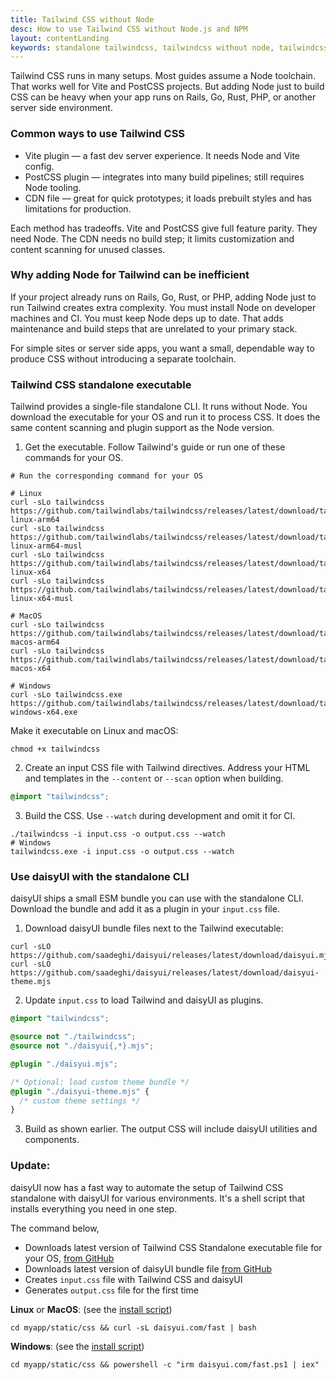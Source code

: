 ```yaml
---
title: Tailwind CSS without Node
desc: How to use Tailwind CSS without Node.js and NPM
layout: contentLanding
keywords: standalone tailwindcss, tailwindcss without node, tailwindcss executable, daisyui without node.js
---
```


<script>
  import Translate from "$components/Translate.svelte"
</script>

Tailwind CSS runs in many setups. Most guides assume a Node toolchain. That works well for Vite and PostCSS projects. But adding Node just to build CSS can be heavy when your app runs on Rails, Go, Rust, PHP, or another server side environment.

### Common ways to use Tailwind CSS

- Vite plugin — a fast dev server experience. It needs Node and Vite config.
- PostCSS plugin — integrates into many build pipelines; still requires Node tooling.
- CDN file — great for quick prototypes; it loads prebuilt styles and has limitations for production.

Each method has tradeoffs. Vite and PostCSS give full feature parity. They need Node. The CDN needs no build step; it limits customization and content scanning for unused classes.

### Why adding Node for Tailwind can be inefficient

If your project already runs on Rails, Go, Rust, or PHP, adding Node just to run Tailwind creates extra complexity. You must install Node on developer machines and CI. You must keep Node deps up to date. That adds maintenance and build steps that are unrelated to your primary stack.

For simple sites or server side apps, you want a small, dependable way to produce CSS without introducing a separate toolchain.

### Tailwind CSS standalone executable

Tailwind provides a single-file standalone CLI. It runs without Node. You download the executable for your OS and run it to process CSS. It does the same content scanning and plugin support as the Node version.

1. Get the executable. Follow Tailwind's guide or run one of these commands for your OS.

```sh:Terminal
# Run the corresponding command for your OS

# Linux
curl -sLo tailwindcss https://github.com/tailwindlabs/tailwindcss/releases/latest/download/tailwindcss-linux-arm64
curl -sLo tailwindcss https://github.com/tailwindlabs/tailwindcss/releases/latest/download/tailwindcss-linux-arm64-musl
curl -sLo tailwindcss https://github.com/tailwindlabs/tailwindcss/releases/latest/download/tailwindcss-linux-x64
curl -sLo tailwindcss https://github.com/tailwindlabs/tailwindcss/releases/latest/download/tailwindcss-linux-x64-musl

# MacOS
curl -sLo tailwindcss https://github.com/tailwindlabs/tailwindcss/releases/latest/download/tailwindcss-macos-arm64
curl -sLo tailwindcss https://github.com/tailwindlabs/tailwindcss/releases/latest/download/tailwindcss-macos-x64

# Windows
curl -sLo tailwindcss.exe https://github.com/tailwindlabs/tailwindcss/releases/latest/download/tailwindcss-windows-x64.exe
```

Make it executable on Linux and macOS:

```sh:Terminal
chmod +x tailwindcss
```

2. Create an input CSS file with Tailwind directives. Address your HTML and templates in the `--content` or `--scan` option when building.

```postcss:input.css
@import "tailwindcss";
```

3. Build the CSS. Use `--watch` during development and omit it for CI.

```sh:Terminal
./tailwindcss -i input.css -o output.css --watch
# Windows
tailwindcss.exe -i input.css -o output.css --watch
```

### Use daisyUI with the standalone CLI

daisyUI ships a small ESM bundle you can use with the standalone CLI. Download the bundle and add it as a plugin in your `input.css` file.

1. Download daisyUI bundle files next to the Tailwind executable:

```sh:Terminal
curl -sLO https://github.com/saadeghi/daisyui/releases/latest/download/daisyui.mjs
curl -sLO https://github.com/saadeghi/daisyui/releases/latest/download/daisyui-theme.mjs
```

2. Update `input.css` to load Tailwind and daisyUI as plugins.

```postcss:input.css
@import "tailwindcss";

@source not "./tailwindcss";
@source not "./daisyui{,*}.mjs";

@plugin "./daisyui.mjs";

/* Optional: load custom theme bundle */
@plugin "./daisyui-theme.mjs" {
  /* custom theme settings */
}
```

3. Build as shown earlier. The output CSS will include daisyUI utilities and components.

### Update:  

daisyUI now has a fast way to automate the setup of Tailwind CSS standalone with daisyUI for various environments. It's a shell script that installs everything you need in one step.

The command below,
- Downloads latest version of Tailwind CSS Standalone executable file for your OS, [from GitHub](https://github.com/tailwindlabs/tailwindcss/releases/latest)
- Downloads latest version of daisyUI bundle file [from GitHub](https://github.com/saadeghi/daisyui/releases/latest)
- Creates `input.css` file with Tailwind CSS and daisyUI
- Generates `output.css` file for the first time

**Linux** or **MacOS**: (see the [install script](https://raw.githubusercontent.com/saadeghi/daisyui/refs/heads/master/packages/docs/static/fast))

```sh:Terminal
cd myapp/static/css && curl -sL daisyui.com/fast | bash
```

**Windows**: (see the [install script](https://raw.githubusercontent.com/saadeghi/daisyui/refs/heads/master/packages/docs/static/fast.ps1))

```sh:PowerShell
cd myapp/static/css && powershell -c "irm daisyui.com/fast.ps1 | iex"
```
